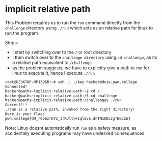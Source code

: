 # implicit relative path

This Problem requires us to run the `run` command directly from the `challenge` directory using `./run` which acts as an relative path for linux to run the program

Steps:
- I start by switching over to the `/` or root directory
- I then switch over to the `challenge directory` using `cd challenge`, as its a relative path equivalent to `/challenge`
- as the problem suggests, we have to explicitly give a path to `run` for linux to execute it, hence I execute `./run`

```bash
root@DESKTOP-MPJ395R:~# ssh -i ./key hacker@dojo.pwn.college
Connected!
hacker@paths~implicit-relative-path:~$ cd /
hacker@paths~implicit-relative-path:/$ cd challenge
hacker@paths~implicit-relative-path:/challenge$ ./run
Correct!!!
./run is a relative path, invoked from the right directory!
Here is your flag:
pwn.college{QW_rG5bzrDY2_1rKJltkFIqlSvE.dFTN1QDLzgTN0czW}
```
Note: Linux doesnt automatically run `run` as a safety measure, as accidentally executing programs may have undesired consequences
